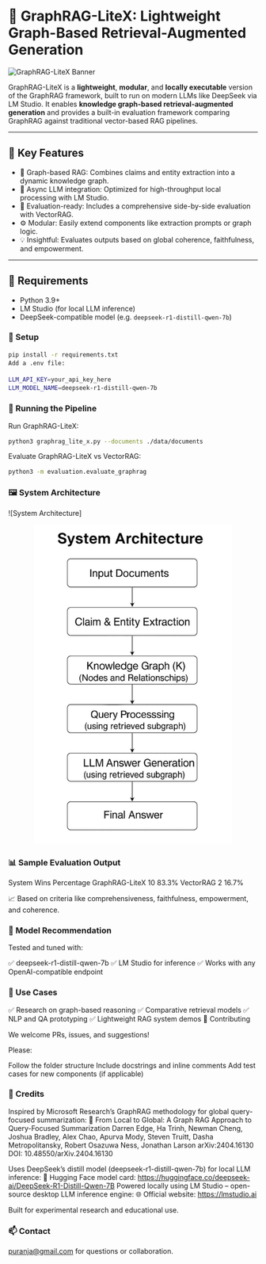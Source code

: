 # 📘 GraphRAG-LiteX: Lightweight Graph-Based Retrieval-Augmented Generation

![GraphRAG-LiteX Banner](https://user-images.githubusercontent.com/12345678/graphrag_litex_banner.png)

GraphRAG-LiteX is a **lightweight**, **modular**, and **locally executable** version of the GraphRAG framework, built to run on modern LLMs like DeepSeek via LM Studio. It enables **knowledge graph-based retrieval-augmented generation** and provides a built-in evaluation framework comparing GraphRAG against traditional vector-based RAG pipelines.

---

## 🌟 Key Features

- 🧠 Graph-based RAG: Combines claims and entity extraction into a dynamic knowledge graph.
- 🔄 Async LLM integration: Optimized for high-throughput local processing with LM Studio.
- 🧪 Evaluation-ready: Includes a comprehensive side-by-side evaluation with VectorRAG.
- ⚙️ Modular: Easily extend components like extraction prompts or graph logic.
- 💡 Insightful: Evaluates outputs based on global coherence, faithfulness, and empowerment.

---

## 🧰 Requirements

- Python 3.9+
- LM Studio (for local LLM inference)
- DeepSeek-compatible model (e.g. `deepseek-r1-distill-qwen-7b`)

### 🔧 Setup

```bash
pip install -r requirements.txt
Add a .env file:

LLM_API_KEY=your_api_key_here
LLM_MODEL_NAME=deepseek-r1-distill-qwen-7b
```
### 🚀 Running the Pipeline

Run GraphRAG-LiteX:
```bash
python3 graphrag_lite_x.py --documents ./data/documents
```

Evaluate GraphRAG-LiteX vs VectorRAG:
```bash
python3 -m evaluation.evaluate_graphrag
```

### 🖼️ System Architecture

![System Architecture]
<p align="center">
  <img src="src/architecture.jpeg" alt="System Architecture" width="400"/>
</p>


### 📊 Sample Evaluation Output

System	Wins	Percentage
GraphRAG-LiteX	10	83.3%
VectorRAG	2	16.7%

📈 Based on criteria like comprehensiveness, faithfulness, empowerment, and coherence.

### 🧠 Model Recommendation

Tested and tuned with:

✅ deepseek-r1-distill-qwen-7b
✅ LM Studio for inference
✅ Works with any OpenAI-compatible endpoint

### 📌 Use Cases

✅ Research on graph-based reasoning
✅ Comparative retrieval models
✅ NLP and QA prototyping
✅ Lightweight RAG system demos
🤝 Contributing

We welcome PRs, issues, and suggestions!

Please:

Follow the folder structure
Include docstrings and inline comments
Add test cases for new components (if applicable)

### 🙌 Credits

Inspired by Microsoft Research’s GraphRAG methodology for global query-focused summarization:
📄 From Local to Global: A Graph RAG Approach to Query-Focused Summarization
Darren Edge, Ha Trinh, Newman Cheng, Joshua Bradley, Alex Chao, Apurva Mody, Steven Truitt, Dasha Metropolitansky, Robert Osazuwa Ness, Jonathan Larson
arXiv:2404.16130
DOI: 10.48550/arXiv.2404.16130

Uses DeepSeek’s distill model (deepseek-r1-distill-qwen-7b) for local LLM inference:
🔗 Hugging Face model card:
https://huggingface.co/deepseek-ai/DeepSeek-R1-Distill-Qwen-7B
Powered locally using LM Studio – open-source desktop LLM inference engine:
🌐 Official website:
https://lmstudio.ai

Built for experimental research and educational use.

 ### 📫 Contact

puranja@gmail.com for questions or collaboration.

